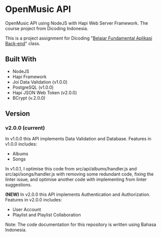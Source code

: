 # OpenMusic API

OpenMusic API using NodeJS with Hapi Web Server Framework. The course project from Dicoding Indonesia.

This is a project assignment for Dicoding "[Belajar Fundamental Aplikasi Back-end](https://www.dicoding.com/academies/271)" class.

## Built With

- NodeJS
- Hapi Framework
- Joi Data Validation (v1.0.0)
- PostgreSQL (v1.0.0)
- Hapi JSON Web Token (v2.0.0)
- BCrypt (v.2.0.0)

## Version

### v2.0.0 (current)

In v1.0.0 this API implements Data Validation and Database. Features in v1.0.0 includes:

- Albums
- Songs

In v1.0.1, I optimise this code from src/api/albums/handler.js and src/api/songs/handler.js with removing some redundant code, fixing the linter issue, and optimise another code with implementing from linter suggestions.

**(NEW)** In v2.0.0 this API implements Authentication and Authorization. Features in v2.0.0 includes:

- User Account
- Playlist and Playlist Collaboration

Note: The code documentation for this repository is written using Bahasa Indonesia.
